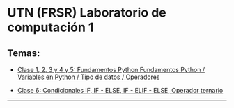 # UTN (FRSR) Laboratorio de computación 1

## Temas:

- [Clase 1, 2, 3 y 4 y 5: Fundamentos Python Fundamentos Python / Variables en Python / Tipo de datos / Operadores](https://github.com/eugenia1984/UTN-FRSR-Laboratorio-de-computacion-1/tree/main/clase01_02_03_04_05)

- [Clase 6: Condicionales IF, IF - ELSE, IF - ELIF - ELSE, Operador ternario](https://github.com/eugenia1984/UTN-FRSR-Laboratorio-de-computacion-1/tree/main/clase06)



---

